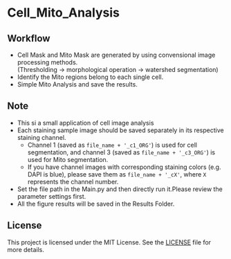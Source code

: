 # Cell_Mito_Analysis

## Workflow
* Cell Mask and Mito Mask are generated by using convensional image processing methods. <br>
  (Thresholding -> morphological operation -> watershed segmentation)
* Identify the Mito regions belong to each single cell.
* Simple Mito Analysis and save the results. 

## Note
* This si a small application of cell image analysis
* Each staining sample image should be saved separately in its respective staining channel.
  * Channel 1 (saved as `file_name + '_c1_ORG'`) is used for cell segmentation,  and channel 3 (saved as `file_name + '_c3_ORG'`) is used for Mito segmentation.
  * If you have channel images with corresponding staining colors (e.g. DAPI is blue), please save them as `file_name + '_cX'`, where `X` represents the channel number. 
* Set the file path in the Main.py and then directly run it.Please review the parameter settings first.
* All the figure results will be saved in the Results Folder.


## License
This project is licensed under the MIT License. See the [LICENSE](LICENSE) file for more details.
  
